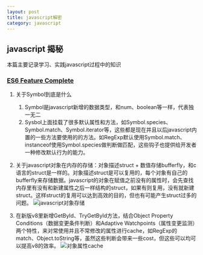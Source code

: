 ```yaml
---
layout: post
title: javascript解密
category: javascript
---
```


## javascript 揭秘
本篇主要记录学习、实践javascript过程中的知识

<!-- break -->

### [ES6 Feature Complete](https://zhuanlan.zhihu.com/p/21543787)
1. 关于Symbol到底是什么
	1. Symbol是javascript新增的数据类型，和num、boolean等一样，代表独一无二
	2. Sysbol上面挂载了很多默认属性和方法，如Symbol.species、Symbol.match、Symbol.iterator等，这些都是现在并且以后javascript内置的一些方法要使用的的方法。如RegExp默认使用Symbol.match、instanceof使用Symbol.species做判断做匹配，这些钩子也提供给开发者一种修改默认行为的能力。

2. 关于javascript对象在内存的存储：对象描述struct + 数值存储bufferfly，和c语言的struct是一样的。对象描述struct是可以复用的，每个对象有自己的bufferfly来存储数据。javascript的对象在赋值之前没有的属性时，会先查找内存里有没有和新建属性之后一样结构的struct，如果有则复用，没有就新建struct。这样struct的复用可以达到高效的目的，但也有可能产生struct过多的问题。
![javascript对象存储](https://webkit.org/wp-content/uploads/Figure-3.png)

3. 在新版v8里新增GetById、TryGetById方法，结合Object Property Conditions（数据变更条件判断）和Adaptive Watchpoints（属性变更监测）两个特性，来对常使用并且不常修改的属性进行cache，如RegExp的match、Object.toString等，虽然这些判断会带来一些cost，但这些可以均可以提高v8的效率。
![对象属性cache](https://webkit.org/wp-content/uploads/Figure-7-2.png)
